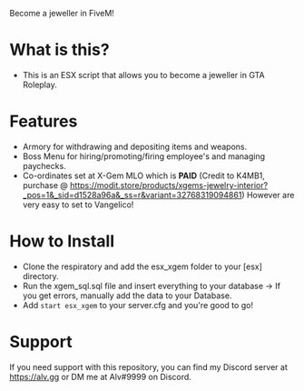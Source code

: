 Become a jeweller in FiveM!

# What is this?

- This is an ESX script that allows you to become a jeweller in GTA Roleplay.

# Features

- Armory for withdrawing and depositing items and weapons.
- Boss Menu for hiring/promoting/firing employee's and managing paychecks.
- Co-ordinates set at X-Gem MLO which is **PAID** (Credit to K4MB1, purchase @ https://modit.store/products/xgems-jewelry-interior?_pos=1&_sid=d1528a96a&_ss=r&variant=32768319094861) However are very easy to set to Vangelico!

# How to Install

- Clone the respiratory and add the esx_xgem folder to your [esx] directory.
- Run the xgem_sql.sql file and insert everything to your database 
  -> If you get errors, manually add the data to your Database.
- Add `start esx_xgem` to your server.cfg and you're good to go!

# Support

If you need support with this repository, you can find my Discord server at https://alv.gg or DM me at Alv#9999 on Discord.
